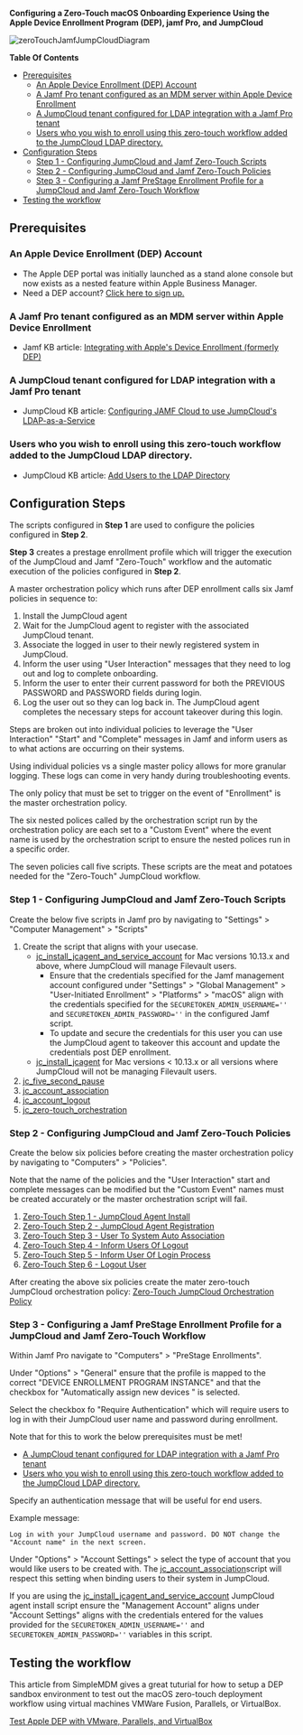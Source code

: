 **Configuring a Zero-Touch macOS Onboarding Experience Using the Apple Device Enrollment Program (DEP), jamf Pro, and JumpCloud**

![zeroTouchJamfJumpCloudDiagram](https://github.com/TheJumpCloud/support/blob/sr-zero-touch-Jamf/zero-touch/Jamf%20Pro/diagrams/Zero-TouchJamf.png)

**Table Of Contents**
- [Prerequisites](#prerequisites)
  - [An Apple Device Enrollment (DEP) Account](#an-apple-device-enrollment-dep-account)
  - [A Jamf Pro tenant configured as an MDM server within Apple Device Enrollment](#a-jamf-pro-tenant-configured-as-an-mdm-server-within-apple-device-enrollment)
  - [A JumpCloud tenant configured for LDAP integration with a Jamf Pro tenant](#a-jumpcloud-tenant-configured-for-ldap-integration-with-a-jamf-pro-tenant)
  - [Users who you wish to enroll using this zero-touch workflow added to the JumpCloud LDAP directory.](#users-who-you-wish-to-enroll-using-this-zero-touch-workflow-added-to-the-jumpcloud-ldap-directory)
- [Configuration Steps](#configuration-steps)
  - [Step 1 - Configuring JumpCloud and Jamf Zero-Touch Scripts](#step-1---configuring-jumpcloud-and-jamf-zero-touch-scripts)
  - [Step 2 - Configuring JumpCloud and Jamf Zero-Touch Policies](#step-2---configuring-jumpcloud-and-jamf-zero-touch-policies)
  - [Step 3 - Configuring a Jamf PreStage Enrollment Profile for a JumpCloud and Jamf Zero-Touch Workflow](#step-3---configuring-a-jamf-prestage-enrollment-profile-for-a-jumpcloud-and-jamf-zero-touch-workflow)
- [Testing the workflow](#testing-the-workflow)

## Prerequisites

### An Apple Device Enrollment (DEP) Account

- The Apple DEP portal was initially launched as a stand alone console but now exists as a nested feature within Apple Business Manager.     
-  Need a DEP account? [Click here to sign up.](https://business.apple.com/#enrollment)
### A Jamf Pro tenant configured as an MDM server within Apple Device Enrollment
  - Jamf KB article: [Integrating with Apple's Device Enrollment (formerly DEP)](https://www.jamf.com/jamf-nation/articles/359/integrating-with-apple-s-device-enrollment-formerly-dep)
### A JumpCloud tenant configured for LDAP integration with a Jamf Pro tenant
  - JumpCloud KB article: [Configuring JAMF Cloud to use JumpCloud's LDAP-as-a-Service](https://support.jumpcloud.com/customer/portal/articles/2589762)

### Users who you wish to enroll using this zero-touch workflow added to the JumpCloud LDAP directory.
  - JumpCloud KB article: [Add Users to the LDAP Directory](https://support.jumpcloud.com/customer/en/portal/articles/2439911-using-jumpcloud-s-ldap-as-a-service#addusers)

## Configuration Steps

The scripts configured in **Step 1** are used to configure the policies configured in **Step 2**.

**Step 3** creates a prestage enrollment profile which will trigger the execution of the JumpCloud and Jamf "Zero-Touch" workflow and the automatic execution of the policies configured in **Step 2**.

A master orchestration policy which runs after DEP enrollment calls six Jamf policies in sequence to:

1. Install the JumpCloud agent
2. Wait for the JumpCloud agent to register with the associated JumpCloud tenant.
3. Associate the logged in user to their newly registered system in JumpCloud.
4. Inform the user using "User Interaction" messages that they need to log out and log to complete onboarding.
5. Inform the user to enter their current password for both the PREVIOUS PASSWORD and PASSWORD fields during login.
6. Log the user out so they can log back in. The JumpCloud agent completes the necessary steps for account takeover during this login.

Steps are broken out into individual policies to leverage the "User Interaction" "Start" and "Complete" messages in Jamf and inform users as to what actions are occurring on their systems.

Using individual policies vs a single master policy allows for more granular logging. These logs can come in very handy during troubleshooting events.

The only policy that must be set to trigger on the event of "Enrollment" is the master  orchestration policy.

The six nested polices called by the orchestration script run by the orchestration policy are each set to a "Custom Event" where the event name is used by the orchestration script to ensure the nested polices run in a specific order.

The seven policies call five scripts. These scripts are the meat and potatoes needed for the "Zero-Touch" JumpCloud workflow.

### Step 1 - Configuring JumpCloud and Jamf Zero-Touch Scripts

Create the below five scripts in Jamf pro by navigating to "Settings" >  "Computer Management" > "Scripts"

1. Create the script that aligns with your usecase. 
    - [jc_install_jcagent_and_service_account](https://github.com/TheJumpCloud/support/blob/master/zero-touch/Jamf%20Pro/scripts/jc_install_jcagent_and_service_account.md) for Mac versions 10.13.x and above, where JumpCloud will manage Filevault users.
       - Ensure that the credentials specified for the Jamf management account configured under "Settings" >  "Global Management" > "User-Initiated Enrollment" > "Platforms" > "macOS" align with the credentials specified for the `SECURETOKEN_ADMIN_USERNAME=''` and `SECURETOKEN_ADMIN_PASSWORD=''` in the configured Jamf script.
       - To update and secure the credentials for this user you can use the JumpCloud agent to takeover this account and update the credentials post DEP enrollment.
   - [jc_install_jcagent](https://github.com/TheJumpCloud/support/blob/master/zero-touch/Jamf%20Pro/scripts/jc_install_jcagent.md) for Mac versions < 10.13.x or all versions where JumpCloud will not be managing Filevault users.
2. [jc_five_second_pause](https://github.com/TheJumpCloud/support/blob/master/zero-touch/Jamf%20Pro/scripts/jc_five_second_pause.md)
3. [jc_account_association](https://github.com/TheJumpCloud/support/blob/master/zero-touch/Jamf%20Pro/scripts/jc_account_association.md)
4. [jc_account_logout](https://github.com/TheJumpCloud/support/blob/master/zero-touch/Jamf%20Pro/scripts/jc_account_logout.md)
5. [jc_zero-touch_orchestration](https://github.com/TheJumpCloud/support/blob/master/zero-touch/Jamf%20Pro/scripts/jc_zero-touch_orchestration.md)

### Step 2 - Configuring JumpCloud and Jamf Zero-Touch Policies

Create the below six policies before creating the master orchestration policy by navigating to "Computers" > "Policies".

Note that the name of the policies and the "User Interaction" start and complete messages can be modified but the "Custom Event" names must be created accurately or the master orchestration script will fail.

1. [Zero-Touch Step 1 - JumpCloud Agent Install](https://github.com/TheJumpCloud/support/blob/master/zero-touch/Jamf%20Pro/policies/Zero-Touch%20Step%201%20-%20JumpCloud%20Agent%20Install.md)
2. [Zero-Touch Step 2 - JumpCloud Agent Registration](https://github.com/TheJumpCloud/support/blob/master/zero-touch/Jamf%20Pro/policies/Zero-Touch%20Step%202%20-%20JumpCloud%20Agent%20Registration.md)
3. [Zero-Touch Step 3 - User To System Auto Association](https://github.com/TheJumpCloud/support/blob/master/zero-touch/Jamf%20Pro/policies/Zero-Touch%20Step%203%20-%20User%20To%20System%20Auto%20Association.md)
4. [Zero-Touch Step 4 - Inform Users Of Logout](https://github.com/TheJumpCloud/support/blob/master/zero-touch/Jamf%20Pro/policies/Zero-Touch%20Step%204%20-%20Inform%20Users%20Of%20Logout.md)
5. [Zero-Touch Step 5 - Inform User Of Login Process](https://github.com/TheJumpCloud/support/blob/master/zero-touch/Jamf%20Pro/policies/Zero-Touch%20Step%205%20-%20Inform%20User%20Of%20Login%20Process.md)
6. [Zero-Touch Step 6 - Logout User](https://github.com/TheJumpCloud/support/blob/master/zero-touch/Jamf%20Pro/policies/Zero-Touch%20Step%206%20-%20Logout%20User.md)

After creating the above six policies create the mater zero-touch JumpCloud orchestration policy: [Zero-Touch JumpCloud Orchestration Policy](https://github.com/TheJumpCloud/support/blob/master/zero-touch/Jamf%20Pro/policies/Zero-Touch%20JumpCloud%20Orchestration%20Policy.md)


### Step 3 - Configuring a Jamf PreStage Enrollment Profile for a JumpCloud and Jamf Zero-Touch Workflow

Within Jamf Pro navigate to "Computers" > "PreStage Enrollments".

Under "Options" > "General" ensure that the profile is mapped to the correct "DEVICE ENROLLMENT PROGRAM INSTANCE" and that the checkbox for "Automatically assign new devices " is selected.

Select the checkbox fo "Require Authentication" which will require users to log in with their JumpCloud user name and password during enrollment.

Note that for this to work the below prerequisites must be met!
  - [A JumpCloud tenant configured for LDAP integration with a Jamf Pro tenant](#a-jumpcloud-tenant-configured-for-ldap-integration-with-a-jamf-pro-tenant)
  - [Users who you wish to enroll using this zero-touch workflow added to the JumpCloud LDAP directory.](#users-who-you-wish-to-enroll-using-this-zero-touch-workflow-added-to-the-jumpcloud-ldap-directory)

Specify an authentication message that will be useful for end users.

Example message:

```
Log in with your JumpCloud username and password. DO NOT change the  "Account name" in the next screen.
```

Under "Options" > "Account Settings" >  select the type of account that you would like users to be created with. The [jc_account_association](https://github.com/TheJumpCloud/support/blob/master/zero-touch/Jamf%20Pro/scripts/jc_account_association.md)script will respect this setting when binding users to their system in JumpCloud.

If you are using the [jc_install_jcagent_and_service_account](https://github.com/TheJumpCloud/support/blob/master/zero-touch/Jamf%20Pro/scripts/jc_install_jcagent_and_service_account.md) JumpCloud agent install script ensure the "Management Account" aligns under "Account Settings" aligns with the credentials entered for the values provided for the `SECURETOKEN_ADMIN_USERNAME=''` and
`SECURETOKEN_ADMIN_PASSWORD=''` variables in this script.

## Testing the workflow

This article from SimpleMDM gives a great tuturial for how to setup a DEP sandbox environment to test out the macOS zero-touch deployment workflow using virtual machines VMWare Fusion, Parallels, or VirtualBox.

[Test Apple DEP with VMware, Parallels, and VirtualBox](https://simplemdm.com/2018/04/03/apple-dep-vmware-parallels-virtualbox/)
